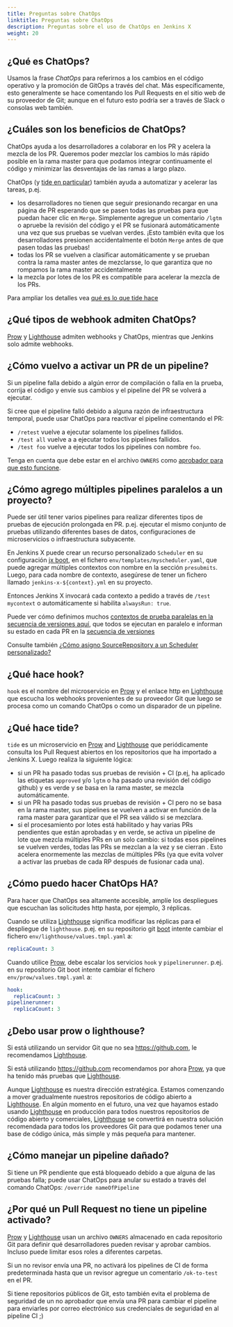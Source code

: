 ```yaml
---
title: Preguntas sobre ChatOps
linktitle: Preguntas sobre ChatOps
description: Preguntas sobre el uso de ChatOps en Jenkins X
weight: 20
---
```


## ¿Qué es ChatOps?

Usamos la frase _ChatOps_ para referirnos a los cambios en el código operativo y la promoción de GitOps a través del chat. Más específicamente, esto generalmente se hace comentando los Pull Requests en el sitio web de su proveedor de Git; aunque en el futuro esto podría ser a través de Slack o consolas web también.

## ¿Cuáles son los beneficios de ChatOps?

ChatOps ayuda a los desarrolladores a colaborar en los PR y acelera la mezcla de los PR. Queremos poder mezclar los cambios lo más rápido posible en la rama master para que podamos integrar continuamente el código y minimizar las desventajas de las ramas a largo plazo.

ChatOps (y [tide en particular](#qué-hace-hook)) también ayuda a automatizar y acelerar las tareas, p.ej.

* los desarrolladores no tienen que seguir presionando recargar en una página de PR esperando que se pasen todas las pruebas para que puedan hacer clic en `Merge`. Simplemente agregue un comentario `/lgtm` o apruebe la revisión del código y el PR se fusionará automáticamente una vez que sus pruebas se vuelvan verdes. ¡Esto también evita que los desarrolladores presionen accidentalmente el botón `Merge` antes de que pasen todas las pruebas!
* todas los PR se vuelven a clasificar automáticamente y se prueban contra la rama master antes de mezclarsse, lo que garantiza que no rompamos la rama master accidentalmente
* la mezcla por lotes de los PR es compatible para acelerar la mezcla de los PRs.

Para ampliar los detalles vea [qué es lo que tide hace](#qué-hace-hook)

## ¿Qué tipos de webhook admiten ChatOps?

[Prow](/docs/reference/components/prow/) y [Lighthouse](/architecture/lighthouse/) admiten webhooks y ChatOps, mientras que Jenkins solo admite webhooks.

## ¿Cómo vuelvo a activar un PR de un pipeline?

Si un pipeline falla debido a algún error de compilación o falla en la prueba, corrija el código y envíe sus cambios y el pipeline del PR se volverá a ejecutar.

Si cree que el pipeline falló debido a alguna razón de infraestructura temporal, puede usar ChatOps para reactivar el pipeline comentando el PR:

* `/retest` vuelve a ejecutar solamente los pipelines fallidos.
* `/test all` vuelve a a ejecutar todos los pipelines fallidos.
* `/test foo` vuelve a ejecutar todos los pipelines con nombre `foo`.

Tenga en cuenta que debe estar en el archivo `OWNERS` como [aprobador para que esto funcione](#por-qué-un-pull-request-no-tiene-un-pipeline-activado).

## ¿Cómo agrego múltiples pipelines paralelos a un proyecto?

Puede ser útil tener varios pipelines para realizar diferentes tipos de pruebas de ejecución prolongada en PR. p.ej. ejecutar el mismo conjunto de pruebas utilizando diferentes bases de datos, configuraciones de microservicios o infraestructura subyacente.

En Jenkins X puede crear un recurso personalizado `Scheduler` en su configuración [jx boot](/es/docs/getting-started/setup/boot/), en el fichero `env/templates/myscheduler.yaml`, que puede agregar múltiples contextos con nombre en la sección `presubmits`. Luego, para cada nombre de contexto, asegúrese de tener un fichero llamado `jenkins-x-${context}.yml` en su proyecto.

Entonces Jenkins X invocará cada contexto a pedido a través de `/test mycontext` o automáticamente si habilita `alwaysRun: true`.

Puede ver cómo definimos muchos [contextos de prueba paralelas en la secuencia de versiones aquí](https://github.com/jenkins-x/environment-tekton-weasel-dev/blob/f377a72498282de9ee49b807b4d5ba74321a4fab/env/templates/jx-versions-scheduler.yaml#L18), que todos se ejecutan en paralelo e informan su estado en cada PR en la [secuencia de versiones](/es/about/concepts/version-stream/)

Consulte también [¿Cómo asigno SourceRepository a un Scheduler personalizado?](/docs/resources/faq/setup/#how-do-i-map-sourcerepository-to-a-custom-scheduler)

## ¿Qué hace hook?

`hook` es el nombre del microservicio en [Prow](/docs/reference/components/prow/) y el enlace http en [Lighthouse](/architecture/lighthouse/) que escucha los webhooks provenientes de su proveedor Git que luego se procesa como un comando ChatOps o como un disparador de un pipeline.

## ¿Qué hace tide?

`tide` es un microservicio en [Prow](/docs/reference/components/prow/) and [Lighthouse](/architecture/lighthouse/) que periódicamente consulta los Pull Request abiertos en los repositorios que ha importado a Jenkins X. Luego realiza la siguiente lógica:

* si un PR ha pasado todas sus pruebas de revisión + CI (p.ej, ha aplicado las etiquetas `approved` y/o `lgtm` o ha pasado una revisión del código github) y es verde y se basa en la rama master, se mezcla automáticamente.
* si un PR ha pasado todas sus pruebas de revisión + CI pero no se basa en la rama master, sus pipelines se vuelven a activar en función de la rama master para garantizar que el PR sea válido si se mezclara.
* si el procesamiento por lotes está habilitado y hay varias PRs pendientes que están aprobadas y en verde, se activa un pipeline de lote que mezcla múltiples PRs en un solo cambio: si todas esos pipelines se vuelven verdes, todas las PRs se mezclan a la vez y se cierran . Esto acelera enormemente las mezclas de múltiples PRs (ya que evita volver a activar las pruebas de cada RP después de fusionar cada una).

## ¿Cómo puedo hacer ChatOps HA?

Para hacer que ChatOps sea altamente accesible, amplíe los despliegues que escuchan las solicitudes http hasta, por ejemplo, 3 réplicas.

Cuando se utiliza [Lighthouse](/architecture/lighthouse/) significa modificar las réplicas para el despliegue de `lighthouse`. p.ej. en su repositorio git [boot](/es/docs/getting-started/setup/boot/) intente cambiar el fichero `env/lighthouse/values.tmpl.yaml` a:

```yaml
replicaCount: 3
```

Cuando utilice [Prow](/es/docs/reference/components/prow/), debe escalar los servicios `hook` y `pipelinerunner`. p.ej. en su repositorio Git boot intente cambiar el fichero `env/prow/values.tmpl.yaml` a:

```yaml
hook:
  replicaCount: 3
pipelinerunner:
  replicaCount: 3
```

## ¿Debo usar prow o lighthouse?

Si está utilizando un servidor Git que no sea https://github.com, le recomendamos [Lighthouse](/architecture/lighthouse/).

Si está utilizando https://github.com recomendamos por ahora [Prow](/docs/reference/components/prow/), ya que ha tenido más pruebas que [Lighthouse](/architecture/lighthouse/).

Aunque [Lighthouse](/architecture/lighthouse/) es nuestra dirección estratégica. Estamos comenzando a mover gradualmente nuestros repositorios de código abierto a [Lighthouse](/architecture/lighthouse/). En algún momento en el futuro, una vez que hayamos estado usando [Lighthouse](/architecture/lighthouse/) en producción para todos nuestros repositorios de código abierto y comerciales, [Lighthouse](/architecture/lighthouse/) se convertirá en nuestra solución recomendada para todos los proveedores Git para que podamos tener una base de código única, más simple y más pequeña para mantener.

## ¿Cómo manejar un pipeline dañado?

Si tiene un PR pendiente que está bloqueado debido a que alguna de las pruebas falla; puede usar ChatOps para anular su estado a través del comando ChatOps: `/override nameOfPipeline`

## ¿Por qué un Pull Request no tiene un pipeline activado?

[Prow](/docs/reference/components/prow/) y [Lighthouse](/architecture/lighthouse/) usan un archivo `OWNERS` almacenado en cada repositorio Git para definir qué desarrolladores pueden revisar y aprobar cambios. Incluso puede limitar esos roles a diferentes carpetas.

Si un no revisor envía una PR, no activará los pipelines de CI de forma predeterminada hasta que un revisor agregue un comentario `/ok-to-test` en el PR.

Si tiene repositorios públicos de Git, esto también evita el problema de seguridad de un no aprobador que envía una PR para cambiar el pipeline para enviarles por correo electrónico sus credenciales de seguridad en al pipeline CI ;)